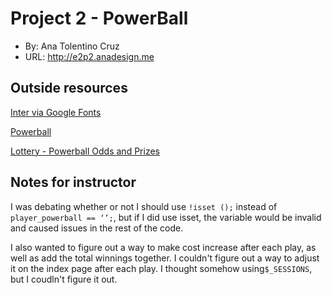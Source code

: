 # Project 2 - PowerBall
+ By: Ana Tolentino Cruz
+ URL: <http://e2p2.anadesign.me>

## Outside resources
[Inter via Google Fonts](https://fonts.google.com/specimen/Inter?category=Sans+Serif)

[Powerball](https://www.powerball.com/games/home)

[Lottery - Powerball Odds and Prizes](https://edit.nylottery.ny.gov/sites/default/files/2020-03/Powerball_Odds_and_Prizes_0.pdf)


## Notes for instructor

I was debating whether or not I should use `!isset ();` instead of `player_powerball == ‘’;`, but if I did use isset, the variable would be invalid and caused issues in the rest of the code.

I also wanted to figure out a way to make cost increase after each play, as well as add the total winnings together. I couldn't figure out a way to adjust it on the index page after each play. I thought somehow using`$_SESSIONS`, but I coudln't figure it out.

